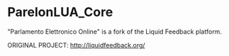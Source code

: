 ParelonLUA_Core
============================

"Parlamento Elettronico Online" is a fork of the Liquid Feedback platform.

ORIGINAL PROJECT:
http://liquidfeedback.org/

